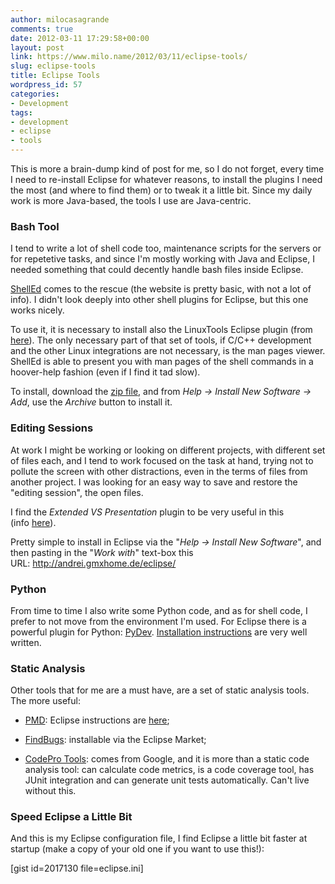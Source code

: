 ```yaml
---
author: milocasagrande
comments: true
date: 2012-03-11 17:29:58+00:00
layout: post
link: https://www.milo.name/2012/03/11/eclipse-tools/
slug: eclipse-tools
title: Eclipse Tools
wordpress_id: 57
categories:
- Development
tags:
- development
- eclipse
- tools
---
```


This is more a brain-dump kind of post for me, so I do not forget, every time I need to re-install Eclipse for whatever reasons, to install the plugins I need the most (and where to find them) or to tweak it a little bit. Since my daily work is more Java-based, the tools I use are Java-centric.

### Bash Tool

I tend to write a lot of shell code too, maintenance scripts for the servers or for repetetive tasks, and since I'm mostly working with Java and Eclipse, I needed something that could decently handle bash files inside Eclipse.

[ShellEd](http://sourceforge.net/projects/shelled) comes to the rescue (the website is pretty basic, with not a lot of info). I didn't look deeply into other shell plugins for Eclipse, but this one works nicely.

To use it, it is necessary to install also the LinuxTools Eclipse plugin (from [here](http://www.eclipse.org/linuxtools/downloads.php)). The only necessary part of that set of tools, if C/C++ development and the other Linux integrations are not necessary, is the man pages viewer. ShellEd is able to present you with man pages of the shell commands in a hoover-help fashion (even if I find it tad slow).

To install, download the [zip file](http://sourceforge.net/projects/shelled/files/latest/download), and from _Help → Install New Software → Add_, use the _Archive_ button to install it.

### Editing Sessions

At work I might be working or looking on different projects, with different set of files each, and I tend to work focused on the task at hand, trying not to pollute the screen with other distractions, even in the terms of files from another project. I was looking for an easy way to save and restore the "editing session", the open files.

I find the _Extended VS Presentation_ plugin to be very useful in this (info [here](http://andrei.gmxhome.de/skins/index.html)).

Pretty simple to install in Eclipse via the "_Help → Install New Software_", and then pasting in the "_Work with_" text-box this URL: http://andrei.gmxhome.de/eclipse/

### Python

From time to time I also write some Python code, and as for shell code, I prefer to not move from the environment I'm used. For Eclipse there is a powerful plugin for Python: [PyDev](http://pydev.org/). [Installation instructions](http://pydev.org/manual_101_install.html) are very well written.

### Static Analysis

Other tools that for me are a must have, are a set of static analysis tools. The more useful:

  * [PMD](http://pmd.sourceforge.net/): Eclipse instructions are [here](http://pmd.sourceforge.net/eclipse/);

  * [FindBugs](http://findbugs.sourceforge.net/): installable via the Eclipse Market;

  * [CodePro Tools](http://code.google.com/intl/en/javadevtools/codepro/doc/index.html): comes from Google, and it is more than a static code analysis tool: can calculate code metrics, is a code coverage tool, has JUnit integration and can generate unit tests automatically. Can't live without this.

### Speed Eclipse a Little Bit

And this is my Eclipse configuration file, I find Eclipse a little bit faster at startup (make a copy of your old one if you want to use this!):

[gist id=2017130 file=eclipse.ini]
